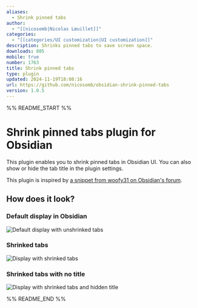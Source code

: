 ```yaml
---
aliases:
  - Shrink pinned tabs
author:
  - "[[nicosomb|Nicolas Lœuillet]]"
categories:
  - "[[categories/UI customization|UI customization]]"
description: Shrinks pinned tabs to save screen space.
downloads: 805
mobile: true
number: 1763
title: Shrink pinned tabs
type: plugin
updated: 2024-11-19T18:08:16
url: https://github.com/nicosomb/obsidian-shrink-pinned-tabs
version: 1.0.5
---
```


%% README_START %%

# Shrink pinned tabs plugin for Obsidian

This plugin enables you to shrink pinned tabs in Obsidian UI. You can also show or hide the tab title in the plugin settings. 

This plugin is inspired by [a snippet from woofy31 on Obsidian's forum](https://forum.obsidian.md/t/shrink-the-size-of-pinned-tabs/71914/2).

## How does it look? 

### Default display in Obsidian

![Default display with unshrinked tabs](https://raw.githubusercontent.com/nicosomb/obsidian-shrink-pinned-tabs/HEAD/docs/default.png)

### Shrinked tabs 

![Display with shrinked tabs](https://raw.githubusercontent.com/nicosomb/obsidian-shrink-pinned-tabs/HEAD/docs/shrinked.png)

### Shrinked tabs with no title

![Display with shrinked tabs and hidden title](https://raw.githubusercontent.com/nicosomb/obsidian-shrink-pinned-tabs/HEAD/docs/shrinked-no-title.png)


%% README_END %%